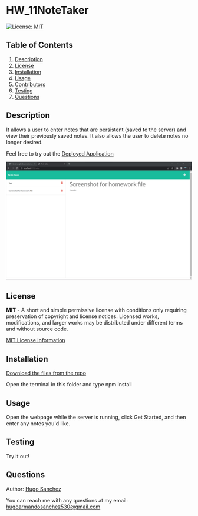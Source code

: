 # HW_11NoteTaker

[![License: MIT](https://img.shields.io/badge/License-MIT-yellow.svg)](https://opensource.org/licenses/MIT)

## Table of Contents
<ol>
  <li><a href="#description">Description</a></li> 
<li><a href="#license">License</a></li>
  <li><a href="#installation">Installation</a></li>
  <li><a href="#usage">Usage</a></li>
  <li><a href="#contributors">Contributors</a></li>
  <li><a href="#testing">Testing</a></li>
  <li><a href="#questions">Questions</a></li>

</ol>

## Description
It allows a user to enter notes that are persistent (saved to the server) and view their previously saved notes. It also allows the user to delete notes no longer desired.

Feel free to try out the [Deployed Application](https://note-taker512.herokuapp.com/)

![Gif of webpage](./images/Notetaker.png)
    
## License
**MIT** - A short and simple permissive license with conditions only requiring preservation of copyright and license notices. Licensed works, modifications, and larger works may be distributed under different terms and without source code. 

  [MIT License Information](https://github.com/git/git-scm.com/blob/main/MIT-LICENSE.txt)
## Installation
[Download the files from the repo](https://github.com/Hugo530/Note-Taker)

Open the terminal in this folder and type npm install

## Usage
Open the webpage while the server is running, click Get Started, and then enter any notes you'd like.


## Testing
Try it out!

## Questions
Author: [Hugo Sanchez](https://github.com/Hugo530)

You can reach me with any questions at my email: [hugoarmandosanchez530@gmail.com](mailto:Hugoarmandosanchez530@gmail.com)